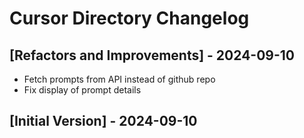 # Cursor Directory Changelog

## [Refactors and Improvements] - 2024-09-10

- Fetch prompts from API instead of github repo
- Fix display of prompt details

## [Initial Version] - 2024-09-10
